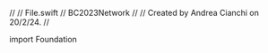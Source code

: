 //
//  File.swift
//  BC2023Network
//
//  Created by Andrea Cianchi on 20/2/24.
//

import Foundation
